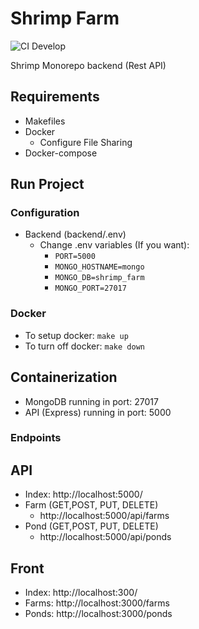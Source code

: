 # Shrimp Farm

![CI Develop](https://github.com/byrond27/shrimp-farm/workflows/CI/badge.svg?branch=develop)

Shrimp Monorepo backend (Rest API)

## Requirements

- Makefiles
- Docker
  - Configure File Sharing
- Docker-compose

## Run Project

### Configuration

- Backend (backend/.env)
  - Change .env variables (If you want):
    - `PORT=5000`
    - `MONGO_HOSTNAME=mongo`
    - `MONGO_DB=shrimp_farm`
    - `MONGO_PORT=27017`

### Docker

- To setup docker: `make up`
- To turn off docker: `make down`

## Containerization

- MongoDB running in port: 27017
- API (Express) running in port: 5000

### Endpoints

## API

- Index: http://localhost:5000/
- Farm (GET,POST, PUT, DELETE)
  - http://localhost:5000/api/farms
- Pond (GET,POST, PUT, DELETE)
  - http://localhost:5000/api/ponds

## Front

- Index: http://localhost:300/
- Farms: http://localhost:3000/farms
- Ponds: http://localhost:3000/ponds
